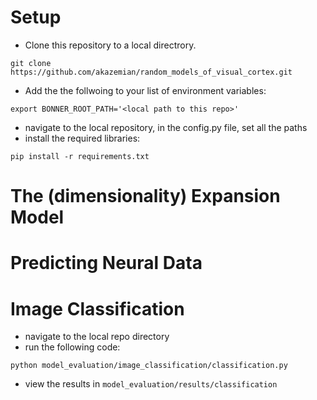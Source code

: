 # Setup

- Clone this repository to a local directrory. 
```
git clone https://github.com/akazemian/random_models_of_visual_cortex.git
```

- Add the the follwoing to your list of environment variables:
```
export BONNER_ROOT_PATH='<local path to this repo>'
```
- navigate to the local repository, in the config.py file, set all the paths
- install the required libraries:
```
pip install -r requirements.txt
```

# The (dimensionality) Expansion Model

# Predicting Neural Data

# Image Classification 
- navigate to the local repo directory 
- run the following code:
```
python model_evaluation/image_classification/classification.py
```
- view the results in ```model_evaluation/results/classification```
  
  
